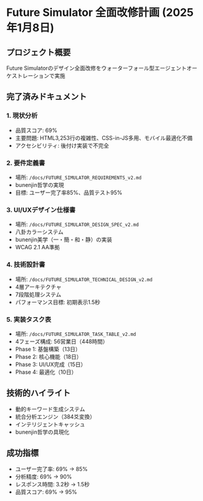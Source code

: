 # Future Simulator 全面改修計画 (2025年1月8日)

## プロジェクト概要
Future Simulatorのデザイン全面改修をウォーターフォール型エージェントオーケストレーションで実施

## 完了済みドキュメント

### 1. 現状分析
- 品質スコア: 69%
- 主要問題: HTML3,253行の複雑性、CSS-in-JS多用、モバイル最適化不備
- アクセシビリティ: 後付け実装で不完全

### 2. 要件定義書
- 場所: `/docs/FUTURE_SIMULATOR_REQUIREMENTS_v2.md`
- bunenjin哲学の実現
- 目標: ユーザー完了率85%、品質テスト95%

### 3. UI/UXデザイン仕様書
- 場所: `/docs/FUTURE_SIMULATOR_DESIGN_SPEC_v2.md`
- 八卦カラーシステム
- bunenjin美学（一・簡・和・静）の実装
- WCAG 2.1 AA準拠

### 4. 技術設計書
- 場所: `/docs/FUTURE_SIMULATOR_TECHNICAL_DESIGN_v2.md`
- 4層アーキテクチャ
- 7段階処理システム
- パフォーマンス目標: 初期表示1.5秒

### 5. 実装タスク表
- 場所: `/docs/FUTURE_SIMULATOR_TASK_TABLE_v2.md`
- 4フェーズ構成: 56営業日（448時間）
- Phase 1: 基盤構築（13日）
- Phase 2: 核心機能（18日）
- Phase 3: UI/UX完成（15日）
- Phase 4: 最適化（10日）

## 技術的ハイライト
- 動的キーワード生成システム
- 統合分析エンジン（384爻変換）
- インテリジェントキャッシュ
- bunenjin哲学の具現化

## 成功指標
- ユーザー完了率: 69% → 85%
- 分析精度: 69% → 90%
- レスポンス時間: 3.2秒 → 1.5秒
- 品質スコア: 69% → 95%